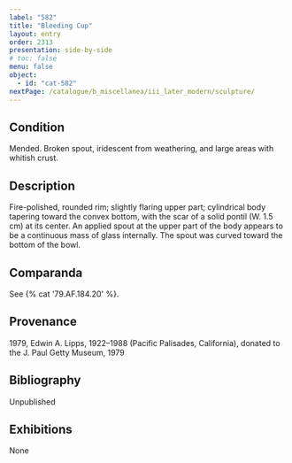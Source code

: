 ```yaml
---
label: "582"
title: "Bleeding Cup"
layout: entry
order: 2313
presentation: side-by-side
# toc: false
menu: false
object:
  - id: "cat-582"
nextPage: /catalogue/b_miscellanea/iii_later_modern/sculpture/
---
```


## Condition

Mended. Broken spout, iridescent from weathering, and large areas with whitish crust.

## Description

Fire-polished, rounded rim; slightly flaring upper part; cylindrical body tapering toward the convex bottom, with the scar of a solid pontil (W. 1.5 cm) at its center. An applied spout at the upper part of the body appears to be a continuous mass of glass internally. The spout was curved toward the bottom of the bowl.

## Comparanda

See {% cat '79.AF.184.20' %}.

## Provenance

1979, Edwin A. Lipps, 1922–1988 (Pacific Palisades, California), donated to the J. Paul Getty Museum, 1979

## Bibliography

Unpublished

## Exhibitions

None